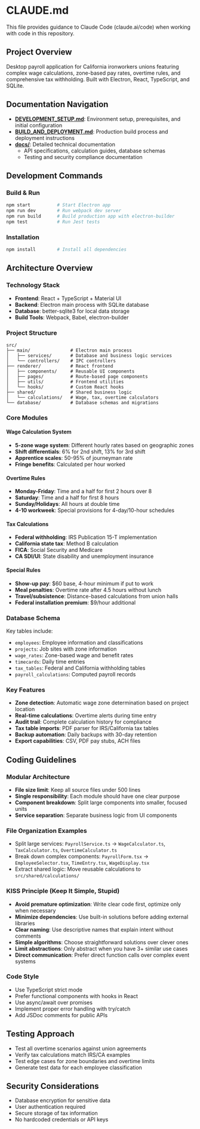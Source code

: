 # CLAUDE.md

This file provides guidance to Claude Code (claude.ai/code) when working with code in this repository.

## Project Overview
Desktop payroll application for California ironworkers unions featuring complex wage calculations, zone-based pay rates, overtime rules, and comprehensive tax withholding. Built with Electron, React, TypeScript, and SQLite.

## Documentation Navigation

- **[DEVELOPMENT_SETUP.md](./DEVELOPMENT_SETUP.md)**: Environment setup, prerequisites, and initial configuration
- **[BUILD_AND_DEPLOYMENT.md](./BUILD_AND_DEPLOYMENT.md)**: Production build process and deployment instructions
- **[docs/](./docs/)**: Detailed technical documentation
  - API specifications, calculation guides, database schemas
  - Testing and security compliance documentation

## Development Commands

### Build & Run
```bash
npm start          # Start Electron app
npm run dev        # Run webpack dev server
npm run build      # Build production app with electron-builder
npm test           # Run Jest tests
```

### Installation
```bash
npm install        # Install all dependencies
```

## Architecture Overview

### Technology Stack
- **Frontend**: React + TypeScript + Material UI
- **Backend**: Electron main process with SQLite database
- **Database**: better-sqlite3 for local data storage
- **Build Tools**: Webpack, Babel, electron-builder

### Project Structure
```
src/
├── main/               # Electron main process
│   ├── services/       # Database and business logic services
│   └── controllers/    # IPC controllers
├── renderer/           # React frontend
│   ├── components/     # Reusable UI components
│   ├── pages/          # Route-based page components
│   ├── utils/          # Frontend utilities
│   └── hooks/          # Custom React hooks
├── shared/             # Shared business logic
│   └── calculations/   # Wage, tax, overtime calculators
└── database/           # Database schemas and migrations
```

### Core Modules

#### Wage Calculation System
- **5-zone wage system**: Different hourly rates based on geographic zones
- **Shift differentials**: 6% for 2nd shift, 13% for 3rd shift
- **Apprentice scales**: 50-95% of journeyman rate
- **Fringe benefits**: Calculated per hour worked

#### Overtime Rules
- **Monday-Friday**: Time and a half for first 2 hours over 8
- **Saturday**: Time and a half for first 8 hours
- **Sunday/Holidays**: All hours at double time
- **4-10 workweek**: Special provisions for 4-day/10-hour schedules

#### Tax Calculations
- **Federal withholding**: IRS Publication 15-T implementation
- **California state tax**: Method B calculation
- **FICA**: Social Security and Medicare
- **CA SDI/UI**: State disability and unemployment insurance

#### Special Rules
- **Show-up pay**: $60 base, 4-hour minimum if put to work
- **Meal penalties**: Overtime rate after 4.5 hours without lunch
- **Travel/subsistence**: Distance-based calculations from union halls
- **Federal installation premium**: $9/hour additional

### Database Schema
Key tables include:
- `employees`: Employee information and classifications
- `projects`: Job sites with zone information
- `wage_rates`: Zone-based wage and benefit rates
- `timecards`: Daily time entries
- `tax_tables`: Federal and California withholding tables
- `payroll_calculations`: Computed payroll records

### Key Features
- **Zone detection**: Automatic wage zone determination based on project location
- **Real-time calculations**: Overtime alerts during time entry
- **Audit trail**: Complete calculation history for compliance
- **Tax table imports**: PDF parser for IRS/California tax tables
- **Backup automation**: Daily backups with 30-day retention
- **Export capabilities**: CSV, PDF pay stubs, ACH files

## Coding Guidelines

### Modular Architecture
- **File size limit**: Keep all source files under 500 lines
- **Single responsibility**: Each module should have one clear purpose
- **Component breakdown**: Split large components into smaller, focused units
- **Service separation**: Separate business logic from UI components

### File Organization Examples
- Split large services: `PayrollService.ts` → `WageCalculator.ts`, `TaxCalculator.ts`, `OvertimeCalculator.ts`
- Break down complex components: `PayrollForm.tsx` → `EmployeeSelector.tsx`, `TimeEntry.tsx`, `WageDisplay.tsx`
- Extract shared logic: Move reusable calculations to `src/shared/calculations/`

### KISS Principle (Keep It Simple, Stupid)
- **Avoid premature optimization**: Write clear code first, optimize only when necessary
- **Minimize dependencies**: Use built-in solutions before adding external libraries
- **Clear naming**: Use descriptive names that explain intent without comments
- **Simple algorithms**: Choose straightforward solutions over clever ones
- **Limit abstractions**: Only abstract when you have 3+ similar use cases
- **Direct communication**: Prefer direct function calls over complex event systems

### Code Style
- Use TypeScript strict mode
- Prefer functional components with hooks in React
- Use async/await over promises
- Implement proper error handling with try/catch
- Add JSDoc comments for public APIs

## Testing Approach
- Test all overtime scenarios against union agreements
- Verify tax calculations match IRS/CA examples
- Test edge cases for zone boundaries and overtime limits
- Generate test data for each employee classification

## Security Considerations
- Database encryption for sensitive data
- User authentication required
- Secure storage of tax information
- No hardcoded credentials or API keys